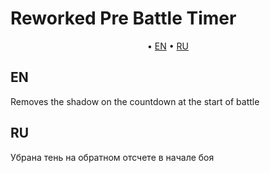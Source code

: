 # Reworked Pre Battle Timer

<p align="center">
	&bull; <a href="#en">EN</a> &bull; <a href="#ru">RU</a> 
</p>

## EN

Removes the shadow on the countdown at the start of battle

## RU

Убрана тень на обратном отсчете в начале боя